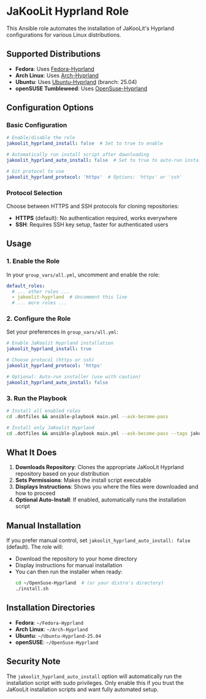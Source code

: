 # JaKooLit Hyprland Role

This Ansible role automates the installation of JaKooLit's Hyprland configurations for various Linux distributions.

## Supported Distributions

- **Fedora**: Uses [Fedora-Hyprland](https://github.com/JaKooLit/Fedora-Hyprland.git)
- **Arch Linux**: Uses [Arch-Hyprland](https://github.com/JaKooLit/Arch-Hyprland.git)
- **Ubuntu**: Uses [Ubuntu-Hyprland](https://github.com/JaKooLit/Ubuntu-Hyprland.git) (branch: 25.04)
- **openSUSE Tumbleweed**: Uses [OpenSuse-Hyprland](https://github.com/JaKooLit/OpenSuse-Hyprland.git)

## Configuration Options

### Basic Configuration
```yaml
# Enable/disable the role
jakoolit_hyprland_install: false  # Set to true to enable

# Automatically run install script after downloading
jakoolit_hyprland_auto_install: false  # Set to true to auto-run installer

# Git protocol to use
jakoolit_hyprland_protocol: 'https'  # Options: 'https' or 'ssh'
```

### Protocol Selection

Choose between HTTPS and SSH protocols for cloning repositories:

- **HTTPS** (default): No authentication required, works everywhere
- **SSH**: Requires SSH key setup, faster for authenticated users

## Usage

### 1. Enable the Role
In your `group_vars/all.yml`, uncomment and enable the role:
```yaml
default_roles:
  # ... other roles ...
  - jakoolit-hyprland  # Uncomment this line
  # ... more roles ...
```

### 2. Configure the Role
Set your preferences in `group_vars/all.yml`:
```yaml
# Enable JaKoolit Hyprland installation
jakoolit_hyprland_install: true

# Choose protocol (https or ssh)
jakoolit_hyprland_protocol: 'https'

# Optional: Auto-run installer (use with caution)
jakoolit_hyprland_auto_install: false
```

### 3. Run the Playbook
```bash
# Install all enabled roles
cd .dotfiles && ansible-playbook main.yml --ask-become-pass

# Install only JaKoolit Hyprland
cd .dotfiles && ansible-playbook main.yml --ask-become-pass --tags jakoolit-hyprland
```

## What It Does

1. **Downloads Repository**: Clones the appropriate JaKooLit Hyprland repository based on your distribution
2. **Sets Permissions**: Makes the install script executable
3. **Displays Instructions**: Shows you where the files were downloaded and how to proceed
4. **Optional Auto-Install**: If enabled, automatically runs the installation script

## Manual Installation

If you prefer manual control, set `jakoolit_hyprland_auto_install: false` (default). The role will:
- Download the repository to your home directory
- Display instructions for manual installation
- You can then run the installer when ready:
  ```bash
  cd ~/OpenSuse-Hyprland  # (or your distro's directory)
  ./install.sh
  ```

## Installation Directories

- **Fedora**: `~/Fedora-Hyprland`
- **Arch Linux**: `~/Arch-Hyprland`
- **Ubuntu**: `~/Ubuntu-Hyprland-25.04`
- **openSUSE**: `~/OpenSuse-Hyprland`

## Security Note

The `jakoolit_hyprland_auto_install` option will automatically run the installation script with sudo privileges. Only enable this if you trust the JaKooLit installation scripts and want fully automated setup.

